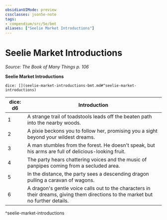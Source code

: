 ```yaml
---
obsidianUIMode: preview
cssclasses: json5e-note
tags:
- compendium/src/5e/bmt
aliases: ["Seelie Market Introductions"]
---
```

# Seelie Market Introductions
*Source: The Book of Many Things p. 106* 

**Seelie Market Introductions**

`dice: [](seelie-market-introductions-bmt.md#^seelie-market-introductions)`

| dice: d6 | Introduction |
|----------|--------------|
| 1 | A strange trail of toadstools leads off the beaten path into the nearby woods. |
| 2 | A pixie beckons you to follow her, promising you a sight beyond your wildest dreams. |
| 3 | A man stumbles from the forest. He doesn't speak, but his arms are full of delicious-looking fruit. |
| 4 | The party hears chattering voices and the music of panpipes coming from a secluded area. |
| 5 | In the distance, the party sees a descending dragon pulling a caravan of wagons. |
| 6 | A dragon's gentle voice calls out to the characters in their dreams, giving them directions to the market but no further details. |
^seelie-market-introductions